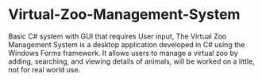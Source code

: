 # Virtual-Zoo-Management-System
Basic C# system with GUI that requires User input, The Virtual Zoo Management System is a desktop application developed in C# using the Windows Forms framework. It allows users to manage a virtual zoo by adding, searching, and viewing details of animals, will be worked on  a little, not for real world use.
